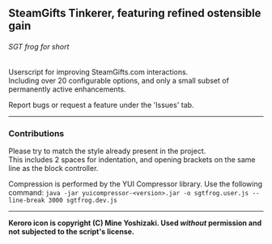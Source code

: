 ## SteamGifts Tinkerer, featuring refined ostensible gain
###### *SGT frog* for short

Userscript for improving SteamGifts.com interactions.  
Including over 20 configurable options, and only a small subset of permanently active enhancements.

Report bugs or request a feature under the 'Issues' tab.

-- -- --

### Contributions

Please try to match the style already present in the project.  
This includes 2 spaces for indentation, and opening brackets on the same line as the block controller.

Compression is performed by the YUI Compressor library. Use the following command:
`java -jar yuicompressor-<version>.jar -o sgtfrog.user.js --line-break 3000 sgtfrog.dev.js`

-- -- --

__Keroro icon is copyright (C) Mine Yoshizaki. Used _without_ permission and not subjected to the script's license.__
